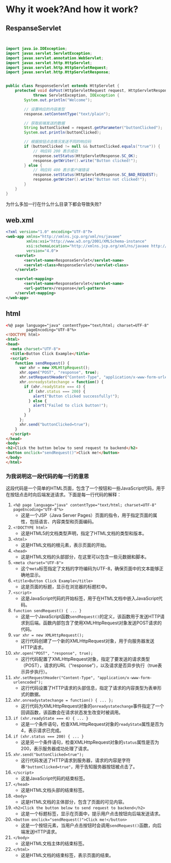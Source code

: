 # Why it woek?And how it work?
## RespanseServlet
```java


import java.io.IOException;
import javax.servlet.ServletException;
import javax.servlet.annotation.WebServlet;
import javax.servlet.http.HttpServlet;
import javax.servlet.http.HttpServletRequest;
import javax.servlet.http.HttpServletResponse;


public class ResponseServlet extends HttpServlet {
    protected void doPost(HttpServletRequest request, HttpServletResponse response)
            throws ServletException, IOException {
        System.out.println("Welcome");

        // 设置响应的内容类型
        response.setContentType("text/plain");

        // 获取前端发送的数据
        String buttonClicked = request.getParameter("buttonClicked");
        System.out.println(buttonClicked);

        // 根据按钮点击情况发送不同的响应码
        if (buttonClicked != null && buttonClicked.equals("true")) {
            // 响应码 200 表示成功
            response.setStatus(HttpServletResponse.SC_OK);
            response.getWriter().write("Button clicked!");
        } else {
            // 响应码 400 表示客户端错误
            response.setStatus(HttpServletResponse.SC_BAD_REQUEST);
            response.getWriter().write("Button not clicked!");
        }
    }
}
```
为什么多加一行在什么什么目录下都会导致失败?

## web.xml
```xml
<?xml version="1.0" encoding="UTF-8"?>
<web-app xmlns="http://xmlns.jcp.org/xml/ns/javaee"
         xmlns:xsi="http://www.w3.org/2001/XMLSchema-instance"
         xsi:schemaLocation="http://xmlns.jcp.org/xml/ns/javaee http://xmlns.jcp.org/xml/ns/javaee/web-app_4_0.xsd"
         version="4.0">
    <servlet>
        <servlet-name>ResponseServlet</servlet-name>
        <servlet-class>ResponseServlet</servlet-class>
    </servlet>

    <servlet-mapping>
        <servlet-name>ResponseServlet</servlet-name>
        <url-pattern>/response</url-pattern>
    </servlet-mapping>
</web-app>

```

## html
```html
<%@ page language="java" contentType="text/html; charset=UTF-8"
         pageEncoding="UTF-8"%>
<!DOCTYPE html>
<html>
<head>
  <meta charset="UTF-8">
  <title>Button Click Example</title>
  <script>
    function sendRequest() {
      var xhr = new XMLHttpRequest();
      xhr.open("POST", "response", true);
      xhr.setRequestHeader("Content-Type", "application/x-www-form-urlencoded");
      xhr.onreadystatechange = function() {
        if (xhr.readyState === 4) {
          if (xhr.status === 200) {
            alert("Button clicked successfully!");
          } else {
            alert("Failed to click button!");
          }
        }
      };
      xhr.send("buttonClicked=true");
    }
  </script>
</head>
<body>
<h2>Click the button below to send request to backend</h2>
<button onclick="sendRequest()">Click me!</button>
</body>
</html>
```
### 为我说明这一段代码的每一行的意思

这段代码是一个简单的HTML页面，包含了一个按钮和一些JavaScript代码，用于在按钮点击时向后端发送请求。下面是每一行代码的解释：

1. `<%@ page language="java" contentType="text/html; charset=UTF-8" pageEncoding="UTF-8"%>`
    - 这是一个JSP（Java Server Pages）页面的指令，用于指定页面的属性，包括语言、内容类型和页面编码。
2. `<!DOCTYPE html>`
    - 这是HTML5的文档类型声明，指定了HTML文档的类型和版本。
3. `<html>`
    - 这是HTML文档的根元素，表示页面的开始。
4. `<head>`
    - 这是HTML文档的头部部分，在这里可以包含一些元数据和脚本。
5. `<meta charset="UTF-8">`
    - 这个`meta`标签指定了文档的字符编码为UTF-8，确保页面中的文本能够正确地显示。
6. `<title>Button Click Example</title>`
    - 这是页面的标题，显示在浏览器的标题栏中。
7. `<script>`
    - 这是JavaScript代码的开始标签，用于在HTML文档中嵌入JavaScript代码。
8. `function sendRequest() { ... }`
    - 这是一个JavaScript函数`sendRequest()`的定义，该函数用于发送HTTP请求到后端。函数内部包含了使用XMLHttpRequest对象发送POST请求的代码。
9. `var xhr = new XMLHttpRequest();`
    - 这行代码创建了一个新的XMLHttpRequest对象，用于向服务器发送HTTP请求。
10. `xhr.open("POST", "response", true);`
    - 这行代码配置了XMLHttpRequest对象，指定了要发送的请求类型（POST），请求的URL（“response”），以及请求是否异步执行（true表示异步执行）。
11. `xhr.setRequestHeader("Content-Type", "application/x-www-form-urlencoded");`
    - 这行代码设置了HTTP请求的头部信息，指定了请求的内容类型为表单形式的数据。
12. `xhr.onreadystatechange = function() { ... };`
    - 这行代码为XMLHttpRequest对象的`onreadystatechange`事件指定了一个回调函数，该函数会在请求状态发生改变时被调用。
13. `if (xhr.readyState === 4) { ... }`
    - 这是一个条件语句，检查XMLHttpRequest对象的`readyState`属性是否为4，表示请求已完成。
14. `if (xhr.status === 200) { ... }`
    - 这是另一个条件语句，检查XMLHttpRequest对象的`status`属性是否为200，表示服务器成功处理了请求。
15. `xhr.send("buttonClicked=true");`
    - 这行代码发送了HTTP请求到服务器，请求的内容是字符串`"buttonClicked=true"`，用于告知服务器按钮被点击了。
16. `</script>`
    - 这是JavaScript代码的结束标签。
17. `</head>`
    - 这是HTML文档头部的结束标签。
18. `<body>`
    - 这是HTML文档的主体部分，包含了页面的可见内容。
19. `<h2>Click the button below to send request to backend</h2>`
    - 这是一个标题标签，显示在页面中，提示用户点击按钮向后端发送请求。
20. `<button onclick="sendRequest()">Click me!</button>`
    - 这是一个按钮元素，当用户点击按钮时会调用`sendRequest()`函数，向后端发送HTTP请求。
21. `</body>`
    - 这是HTML文档主体的结束标签。
22. `</html>`
    - 这是HTML文档的结束标签，表示页面的结束。